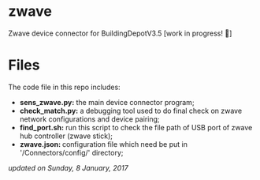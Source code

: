 # zwave
Zwave device connector for BuildingDepotV3.5 [work in progress! :tada:]

# Files
The code file in this repo includes:
<ul>
	<li><b>sens_zwave.py:</b> the main device connector program;</li>
        <li><b>check_match.py:</b> a debugging tool used to do final check on zwave network configurations and device pairing;</li>
        <li><b>find_port.sh:</b> run this script to check the file path of USB port of zwave hub controller (zwave stick);</li>
        <li><b>zwave.json: </b> configuration file which need be put in '/Connectors/config/' directory;
</ul>

<i> updated on Sunday, 8 January, 2017 </i>


